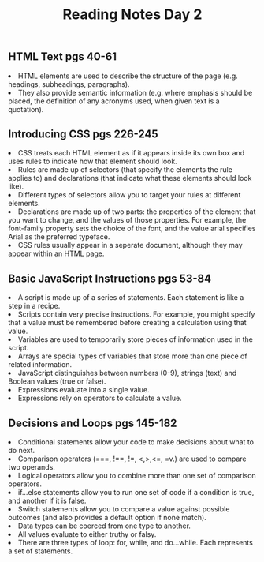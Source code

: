 
<html>

<body>
    <header>
        <h1>Reading Notes Day 2</h1>
    </header>
    
 <h2>HTML Text pgs 40-61</h2>

 <main>
  
<div>
    <p>
    <li> HTML elements are used to describe the structure of the page (e.g. headings, subheadings, paragraphs).
    <li>They also provide semantic information (e.g. where emphasis should be placed, the definition of any acronyms used, when given text is a quotation).
       
  <h2>Introducing CSS pgs 226-245</h2>
        <li> CSS treats each HTML element as if it appears inside its own box and uses rules to indicate how that element should look.
        <li> Rules are made up of selectors (that specify the elements the rule applies to) and declarations (that indicate what these elements should look like).
        <li> Different types of selectors allow you to target your rules at different elements.
        <li> Declarations are made up of two parts: the properties of the element that you want to change, and the values of those properties. For example, the font-family property sets the choice of the font, and the value arial specifies Arial as the preferred typeface.
        <li> CSS rules usually appear in a seperate document, although they may appear within an HTML page.
            
  <h2>Basic JavaScript Instructions pgs 53-84</h2>
        <li> A script is made up of a series of statements. Each statement is like a step in a recipe.
        <li> Scripts contain very precise instructions. For example, you might specify that a value must be remembered before creating a calculation using that value.
        <li> Variables are used to temporarily store pieces of information used in the script.
        <li> Arrays are special types of variables that store more than one piece of related information.
        <li> JavaScript distinguishes between numbers (0-9), strings (text) and Boolean values (true or false).
        <li> Expressions evaluate into a single value.
        <li> Expressions rely on operators to calculate a value.
          
  <h2>Decisions and Loops pgs 145-182</h2>
        <li> Conditional statements allow your code to make decisions about what to do next.
        <li> Comparison operators (===, !==, !=, <,>,<=, =v.) are used to compare two operands.
        <li> Logical operators allow you to combine more than one set of comparison operators.
        <li> if...else statements allow you to run one set of code if a condition is true, and another if it is false.
        <li> Switch statements allow you to compare a value against possible outcomes (and also provides a default option if none match).
        <li> Data types can be coerced from one type to another.
        <li> All values evaluate to either truthy or falsy.
        <li> There are three types of loop: for, while, and do...while. Each represents a set of statements.
            
  </p>

  </div>

  </main>
     
  </html>
            
                 
        







